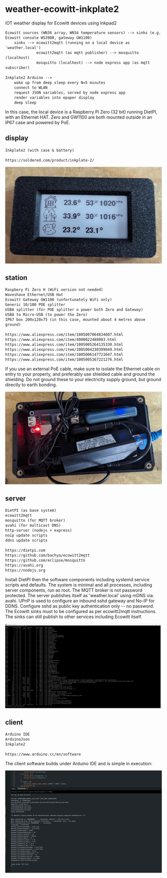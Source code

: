 
# weather-ecowitt-inkplate2

IOT weather display for Ecowitt devices using Inkpad2

    Ecowitt sources (WN36 array, WN34 temperature sensors) --> sinks (e.g. Ecowitt console WS3900, gateway GW1100)
        sinks --> ecowitt2mqtt (running on a local device as 'weather.local')
                  ecowitt2mqtt (as mqtt publisher) --> mosquitto (localhost)
                  mosquitto (localhost) --> node express app (as mqtt subscriber)

    Inkplate2 Arduino -->
        wake up from deep sleep every N=5 minutes
        connect to WLAN
        request JSON variables, served by node express app
        render variables into epaper display
        deep sleep

In this case, the local device is a Raspberry Pi Zero (32 bit) running DietPI, with an Ethernet HAT.
Zero and GW1100 are both mounted outside in an IP67 case and powered by PoE.

## display

    Inkplate2 (with case & battery)

    https://soldered.com/product/inkplate-2/

![Display](images/display.jpg)

## station

    Raspbery Pi Zero H (WiFi version not needed)
    Waveshave Ethernet/USB Hat
    Ecowitt Gateway GW1100 (unfortunately WiFi only)
    Generic 10/100 POE splitter
    USBA splitter (for POE splitter o power both Zero and Gateway)
    USBA to Micro-USB (to power the Zero)
    IP67 box 200x120x75 (in this case, mounted about 4 metres above ground)

    https://www.aliexpress.com/item/1005007064834607.html
    https://www.aliexpress.com/item/4000022488083.html
    https://www.aliexpress.com/item/1005005264135330.html
    https://www.aliexpress.com/item/1005004230399849.html
    https://www.aliexpress.com/item/1005006147721647.html
    https://www.aliexpress.com/item/1005005367221276.html

If you use an external PoE cable, make sure to isolate the Ethernet cable on entry to your property,
and preferably use shielded cable and ground the shielding. Do not ground these to your electricity supply
ground, but ground directly to earth bonding.

![Station](images/station.jpg)

## server

    DietPI (as base system)
    ecowitt2mqtt
    mosquitto (for MQTT broker)
    avahi (for multicast DNS)
    http-server (nodejs + express)
    noip update scripts
    ddns update scripts

    https://dietpi.com
    https://github.com/bachya/ecowitt2mqtt
    https://github.com/eclipse/mosquitto
    https://avahi.org
    https://nodejs.org
    
Install DietPI then the software components including systemd service scripts and defaults. The system is minimal
and all processes, including server components, run as root. The MQTT broker is not password protected. The server publishes itself 
as 'weather.local' using mDNS via. avahi. UPnP is used to configure an inbound sshd gateway and No-IP for DDNS. Configure sshd as public
key authentication only -- no password. The Ecowitt sinks must to be configured as per ecowitt2mqtt instructions. The sinks can still
publish to other services including Ecowitt itself.

![Server](images/server.jpg)

## client

    Arduino IDE
    ArduinoJson
    Inkplate2
    
    https://www.arduino.cc/en/software
    
The client software builds under Arduino IDE and is simple in execution:

![Client](images/client.jpg)

